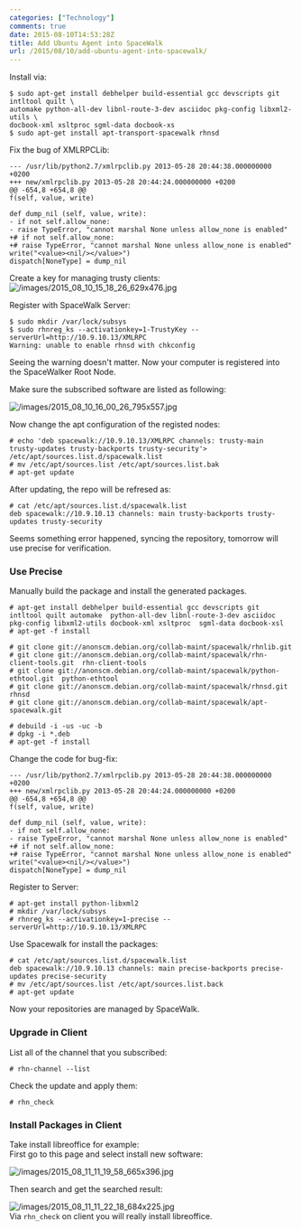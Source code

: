```yaml
---
categories: ["Technology"]
comments: true
date: 2015-08-10T14:53:28Z
title: Add Ubuntu Agent into SpaceWalk
url: /2015/08/10/add-ubuntu-agent-into-spacewalk/
---
```


Install via:   

```
$ sudo apt-get install debhelper build-essential gcc devscripts git intltool quilt \
automake python-all-dev libnl-route-3-dev asciidoc pkg-config libxml2-utils \
docbook-xml xsltproc sgml-data docbook-xs
$ sudo apt-get install apt-transport-spacewalk rhnsd
```

Fix the bug of XMLRPCLib:    

```
--- /usr/lib/python2.7/xmlrpclib.py 2013-05-28 20:44:38.000000000 +0200
+++ new/xmlrpclib.py 2013-05-28 20:44:24.000000000 +0200
@@ -654,8 +654,8 @@
f(self, value, write)

def dump_nil (self, value, write):
- if not self.allow_none:
- raise TypeError, "cannot marshal None unless allow_none is enabled"
+# if not self.allow_none:
+# raise TypeError, "cannot marshal None unless allow_none is enabled"
write("<value><nil/></value>")
dispatch[NoneType] = dump_nil
```

Create a key for managing trusty clients:    
![/images/2015_08_10_15_18_26_629x476.jpg](/images/2015_08_10_15_18_26_629x476.jpg)     

Register with SpaceWalk Server:    

```
$ sudo mkdir /var/lock/subsys
$ sudo rhnreg_ks --activationkey=1-TrustyKey --serverUrl=http://10.9.10.13/XMLRPC
Warning: unable to enable rhnsd with chkconfig
```
Seeing the warning doesn't matter. Now your computer is registered into the SpaceWalker
Root Node.   

Make sure the subscribed software are listed as following:    

![/images/2015_08_10_16_00_26_795x557.jpg](/images/2015_08_10_16_00_26_795x557.jpg)        

Now change the apt configuration of the registed nodes:    

```
# echo 'deb spacewalk://10.9.10.13/XMLRPC channels: trusty-main trusty-updates trusty-backports trusty-security'> /etc/apt/sources.list.d/spacewalk.list
# mv /etc/apt/sources.list /etc/apt/sources.list.bak
# apt-get update
```
After updating, the repo will be refresed as:     

```
# cat /etc/apt/sources.list.d/spacewalk.list 
deb spacewalk://10.9.10.13 channels: main trusty-backports trusty-updates trusty-security
```


Seems something error happened, syncing the repository, tomorrow will use precise for
verification.    


### Use Precise
Manually build the package and install the generated packages.    

```
# apt-get install debhelper build-essential gcc devscripts git intltool quilt automake  python-all-dev libnl-route-3-dev asciidoc pkg-config libxml2-utils docbook-xml xsltproc  sgml-data docbook-xsl
# apt-get -f install

# git clone git://anonscm.debian.org/collab-maint/spacewalk/rhnlib.git
# git clone git://anonscm.debian.org/collab-maint/spacewalk/rhn-client-tools.git  rhn-client-tools
# git clone git://anonscm.debian.org/collab-maint/spacewalk/python-ethtool.git  python-ethtool
# git clone git://anonscm.debian.org/collab-maint/spacewalk/rhnsd.git rhnsd
# git clone git://anonscm.debian.org/collab-maint/spacewalk/apt-spacewalk.git

# debuild -i -us -uc -b
# dpkg -i *.deb
# apt-get -f install
```
Change the code for bug-fix:     

```
--- /usr/lib/python2.7/xmlrpclib.py 2013-05-28 20:44:38.000000000 +0200
+++ new/xmlrpclib.py 2013-05-28 20:44:24.000000000 +0200
@@ -654,8 +654,8 @@
f(self, value, write)

def dump_nil (self, value, write):
- if not self.allow_none:
- raise TypeError, "cannot marshal None unless allow_none is enabled"
+# if not self.allow_none:
+# raise TypeError, "cannot marshal None unless allow_none is enabled"
write("<value><nil/></value>")
dispatch[NoneType] = dump_nil
```

Register to Server:    

```
# apt-get install python-libxml2
# mkdir /var/lock/subsys
# rhnreg_ks --activationkey=1-precise --serverUrl=http://10.9.10.13/XMLRPC
```
Use Spacewalk for install the packages:    

```
# cat /etc/apt/sources.list.d/spacewalk.list 
deb spacewalk://10.9.10.13 channels: main precise-backports precise-updates precise-security
# mv /etc/apt/sources.list /etc/apt/sources.list.back
# apt-get update
```

Now your repositories are managed by SpaceWalk.    


### Upgrade in Client
List all of the channel that you subscribed:    

```
# rhn-channel --list
```
Check the update and apply them:    

```
# rhn_check
```

### Install Packages in Client
Take install libreoffice for example:     
First go to this page and select install new software:     

![/images/2015_08_11_11_19_58_665x396.jpg](/images/2015_08_11_11_19_58_665x396.jpg)    

Then search and get the searched result:    

![/images/2015_08_11_11_22_18_684x225.jpg](/images/2015_08_11_11_22_18_684x225.jpg)    
Via `rhn_check` on client you will really install libreoffice.    
